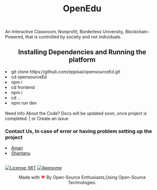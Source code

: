 <h1 align="center">OpenEdu</h1> <br>
<p>An Interactive Classroom, Nonprofit, Borderless University, Blockchain-Powered, that is controlled by society and not individuals.</p>

<h2 align="center">Installing Dependencies and Running the platform</h2>

<ui>
  <li> git clone https://github.com/eppisai/opensourceEd.git </li>
  <li>cd opensourceEd</li>
  <li> npm i </li>
  <li>cd frontend </li>
  <li>npm i </li>
  <li>cd .. </li>
  <li>npm run dev</li>
 </ui>
 <br>
Need info About the Code? Docs will be updated soon, once project is completed.
 | or Create an issue


<h3> Contact Us, In case of error or having problem setting up the project </h3>
<li><a href = "https://www.facebook.com/thealpha.guy.1/"> Aman </a></li>
<li><a href = "https://www.facebook.com/thealpha.guy.1/"> Shantanu</a></li>
 <br>
 
[![License: MIT](https://img.shields.io/badge/License-MIT-yellow.svg)](https://opensource.org/licenses/MIT)
[![Awesome](https://cdn.rawgit.com/sindresorhus/awesome/d7305f38d29fed78fa85652e3a63e154dd8e8829/media/badge.svg)](https://github.com/sindresorhus/awesome)





[discord]:https://discord.com/channels/778329146408697856/778329146408697859



<p align="center">Made with <span style="color: #e25555;">&hearts;</span> By Open-Source Enthusiasts,Using Open-Source Technologies.</p>
